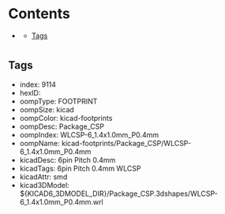 



Contents
========

* [](#)
	* [Tags](#tags)

# 

## Tags

- index: 9114
- hexID: 
- oompType: FOOTPRINT
- oompSize: kicad
- oompColor: kicad-footprints
- oompDesc: Package_CSP
- oompIndex: WLCSP-6_1.4x1.0mm_P0.4mm
- oompName: kicad-footprints/Package_CSP/WLCSP-6_1.4x1.0mm_P0.4mm
- kicadDesc: 6pin Pitch 0.4mm
- kicadTags: 6pin Pitch 0.4mm WLCSP
- kicadAttr: smd
- kicad3DModel: ${KICAD6_3DMODEL_DIR}/Package_CSP.3dshapes/WLCSP-6_1.4x1.0mm_P0.4mm.wrl
